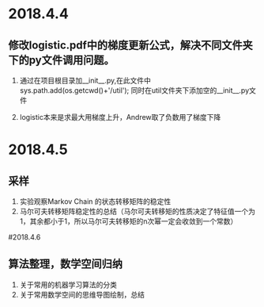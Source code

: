 # 2018.4.4
## 修改logistic.pdf中的梯度更新公式，解决不同文件夹下的py文件调用问题。

1.  通过在项目根目录加__init__.py,在此文件中sys.path.add(os.getcwd()+'/util');
同时在util文件夹下添加空的__init__.py文件

2.  logistic本来是求最大用梯度上升，Andrew取了负数用了梯度下降

# 2018.4.5 
## 采样
1.  实验观察Markov Chain 的状态转移矩阵的稳定性
2.  马尔可夫转移矩阵稳定性的总结（马尔可夫转移矩的性质决定了特征值一个为1，其余都小于1，所以马尔可夫转移矩的n次幂一定会收敛到一个常数）

#2018.4.6
## 算法整理，数学空间归纳
1.  关于常用的机器学习算法的分类
2.  关于常用数学空间的思维导图绘制，总结